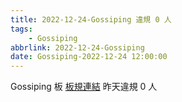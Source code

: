 ```yaml
---
title: 2022-12-24-Gossiping 違規 0 人
tags:
    - Gossiping
abbrlink: 2022-12-24-Gossiping
date: Gossiping-2022-12-24 12:00:00
---
```

Gossiping 板 [板規連結](https://www.ptt.cc/bbs/Gossiping/M.1637425085.A.07D.html)
昨天違規 0 人
